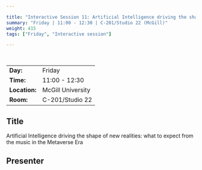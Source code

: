 ```yaml
---

title: "Interactive Session 11: Artificial Intelligence driving the shape of new realities"
summary: "Friday | 11:00 - 12:30 | C-201/Studio 22 (McGill)"
weight: 415
tags: ["Friday", "Interactive session"]

---
```


<br>

| | |
| - | - |
| **Day:** | Friday |
| **Time:** | 11:00 - 12:30 |
| **Location:** | McGill University |
| **Room:** | C-201/Studio 22 |

## Title

Artificial Intelligence driving the shape of new realities: what to expect from the music in the Metaverse Era

## Presenter

<!-- - [Antonio Crespo]({{< relref "/authors/antonio-crespo" >}}) -->

<!--
## Description

-->
